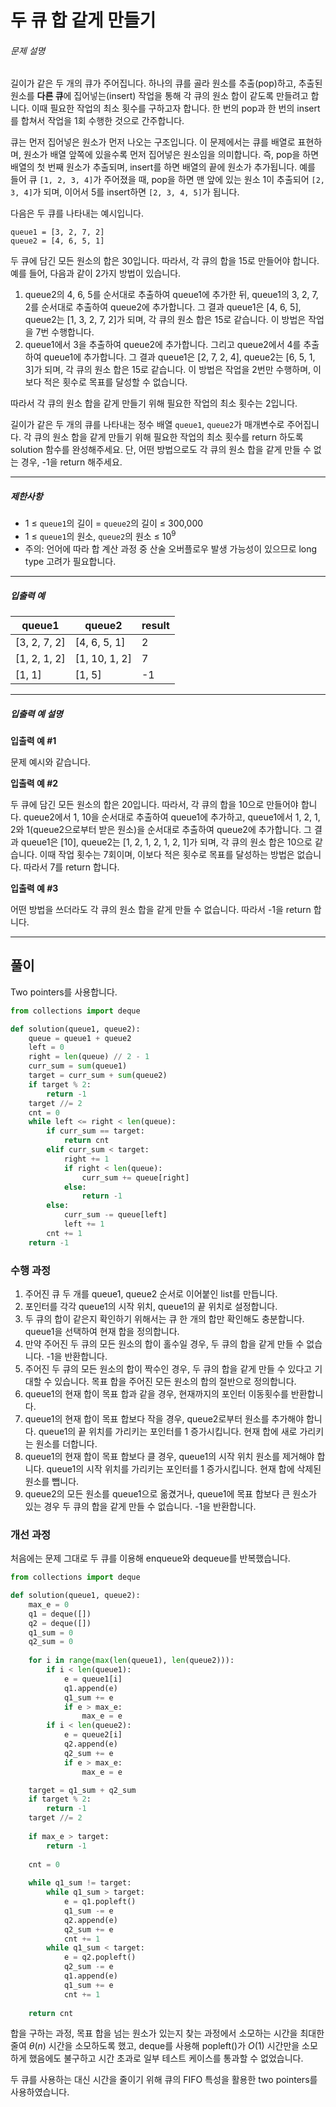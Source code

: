 # 두 큐 합 같게 만들기

<div class="guide-section-description">
      <h6 class="guide-section-title">문제 설명</h6>
      <div class="markdown solarized-dark"><p>길이가 같은 두 개의 큐가 주어집니다. 하나의 큐를 골라 원소를 추출(pop)하고, 추출된 원소를 <strong>다른 큐</strong>에 집어넣는(insert) 작업을 통해 각 큐의 원소 합이 같도록 만들려고 합니다. 이때 필요한 작업의 최소 횟수를 구하고자 합니다. 한 번의 pop과 한 번의 insert를 합쳐서 작업을 1회 수행한 것으로 간주합니다.</p>

<p>큐는 먼저 집어넣은 원소가 먼저 나오는 구조입니다. 이 문제에서는 큐를 배열로 표현하며, 원소가 배열 앞쪽에 있을수록 먼저 집어넣은 원소임을 의미합니다. 즉, pop을 하면 배열의 첫 번째 원소가 추출되며, insert를 하면 배열의 끝에 원소가 추가됩니다. 예를 들어 큐 <code>[1, 2, 3, 4]</code>가 주어졌을 때, pop을 하면 맨 앞에 있는 원소 1이 추출되어 <code>[2, 3, 4]</code>가 되며, 이어서 5를 insert하면 <code>[2, 3, 4, 5]</code>가 됩니다.</p>

<p>다음은 두 큐를 나타내는 예시입니다.</p>
<div class="highlight"><pre class="codehilite"><code>queue1 = [3, 2, 7, 2]
queue2 = [4, 6, 5, 1]
</code></pre></div>
<p>두 큐에 담긴 모든 원소의 합은 30입니다. 따라서, 각 큐의 합을 15로 만들어야 합니다. 예를 들어, 다음과 같이 2가지 방법이 있습니다.</p>

<ol>
<li>queue2의 4, 6, 5를 순서대로 추출하여 queue1에 추가한 뒤, queue1의 3, 2, 7, 2를 순서대로 추출하여 queue2에 추가합니다. 그 결과 queue1은 [4, 6, 5], queue2는 [1, 3, 2, 7, 2]가 되며, 각 큐의 원소 합은 15로 같습니다. 이 방법은 작업을 7번 수행합니다.</li>
<li>queue1에서 3을 추출하여 queue2에 추가합니다. 그리고 queue2에서 4를 추출하여 queue1에 추가합니다. 그 결과 queue1은 [2, 7, 2, 4], queue2는 [6, 5, 1, 3]가 되며, 각 큐의 원소 합은 15로 같습니다. 이 방법은 작업을 2번만 수행하며, 이보다 적은 횟수로 목표를 달성할 수 없습니다.</li>
</ol>

<p>따라서 각 큐의 원소 합을 같게 만들기 위해 필요한 작업의 최소 횟수는 2입니다.</p>

<p>길이가 같은 두 개의 큐를 나타내는 정수 배열 <code>queue1</code>, <code>queue2</code>가 매개변수로 주어집니다. 각 큐의 원소 합을 같게 만들기 위해 필요한 작업의 최소 횟수를 return 하도록 solution 함수를 완성해주세요. 단, 어떤 방법으로도 각 큐의 원소 합을 같게 만들 수 없는 경우, -1을 return 해주세요.</p>

<hr>

<h5>제한사항</h5>

<ul>
<li>1 ≤ <code>queue1</code>의 길이 = <code>queue2</code>의 길이 ≤ 300,000</li>
<li>1 ≤ <code>queue1</code>의 원소, <code>queue2</code>의 원소 ≤ 10<sup>9</sup></li>
<li>주의: 언어에 따라 합 계산 과정 중 산술 오버플로우 발생 가능성이 있으므로 long type 고려가 필요합니다.</li>
</ul>

<hr>

<h5>입출력 예</h5>
<table class="table">
        <thead><tr>
<th>queue1</th>
<th>queue2</th>
<th>result</th>
</tr>
</thead>
        <tbody><tr>
<td>[3, 2, 7, 2]</td>
<td>[4, 6, 5, 1]</td>
<td>2</td>
</tr>
<tr>
<td>[1, 2, 1, 2]</td>
<td>[1, 10, 1, 2]</td>
<td>7</td>
</tr>
<tr>
<td>[1, 1]</td>
<td>[1, 5]</td>
<td>-1</td>
</tr>
</tbody>
      </table>
<hr>

<h5>입출력 예 설명</h5>

<p><strong>입출력 예 #1</strong></p>

<p>문제 예시와 같습니다.</p>

<p><strong>입출력 예 #2</strong></p>

<p>두 큐에 담긴 모든 원소의 합은 20입니다. 따라서, 각 큐의 합을 10으로 만들어야 합니다. queue2에서 1, 10을 순서대로 추출하여 queue1에 추가하고, queue1에서 1, 2, 1, 2와 1(queue2으로부터 받은 원소)을 순서대로 추출하여 queue2에 추가합니다. 그 결과 queue1은 [10], queue2는 [1, 2, 1, 2, 1, 2, 1]가 되며, 각 큐의 원소 합은 10으로 같습니다. 이때 작업 횟수는 7회이며, 이보다 적은 횟수로 목표를 달성하는 방법은 없습니다. 따라서 7를 return 합니다.</p>

<p><strong>입출력 예 #3</strong></p>

<p>어떤 방법을 쓰더라도 각 큐의 원소 합을 같게 만들 수 없습니다. 따라서 -1을 return 합니다.</p>
</div>
    </div>

---

## 풀이

Two pointers를 사용합니다.

```Python
from collections import deque

def solution(queue1, queue2):
    queue = queue1 + queue2
    left = 0
    right = len(queue) // 2 - 1
    curr_sum = sum(queue1)
    target = curr_sum + sum(queue2)
    if target % 2:
        return -1
    target //= 2
    cnt = 0
    while left <= right < len(queue):
        if curr_sum == target:
            return cnt
        elif curr_sum < target:
            right += 1
            if right < len(queue):
                curr_sum += queue[right]
            else:
                return -1
        else:
            curr_sum -= queue[left]
            left += 1
        cnt += 1
    return -1
```

### 수행 과정

1. 주어진 큐 두 개를 queue1, queue2 순서로 이어붙인 list를 만듭니다.
2. 포인터를 각각 queue1의 시작 위치, queue1의 끝 위치로 설정합니다.
3. 두 큐의 합이 같은지 확인하기 위해서는 큐 한 개의 합만 확인해도 충분합니다. queue1을 선택하여 현재 합을 정의합니다.
4. 만약 주어진 두 큐의 모든 원소의 합이 홀수일 경우, 두 큐의 합을 같게 만들 수 없습니다. -1을 반환합니다.
5. 주어진 두 큐의 모든 원소의 합이 짝수인 경우, 두 큐의 합을 같게 만들 수 있다고 기대할 수 있습니다. 목표 합을 주어진 모든 원소의 합의 절반으로 정의합니다.
6. queue1의 현재 합이 목표 합과 같을 경우, 현재까지의 포인터 이동횟수를 반환합니다.
7. queue1의 현재 합이 목표 합보다 작을 경우, queue2로부터 원소를 추가해야 합니다. queue1의 끝 위치를 가리키는 포인터를 1 증가시킵니다. 현재 합에 새로 가리키는 원소를 더합니다.
8. queue1의 현재 합이 목표 합보다 클 경우, queue1의 시작 위치 원소를 제거해야 합니다. queue1의 시작 위치를 가리키는 포인터를 1 증가시킵니다. 현재 합에 삭제된 원소를 뺍니다.
9. queue2의 모든 원소를 queue1으로 옮겼거나, queue1에 목표 합보다 큰 원소가 있는 경우 두 큐의 합을 같게 만들 수 없습니다. -1을 반환합니다.


### 개선 과정

처음에는 문제 그대로 두 큐를 이용해 enqueue와 dequeue를 반복했습니다.

```Python
from collections import deque

def solution(queue1, queue2):
    max_e = 0
    q1 = deque([])
    q2 = deque([])
    q1_sum = 0
    q2_sum = 0
    
    for i in range(max(len(queue1), len(queue2))):
        if i < len(queue1):
            e = queue1[i]
            q1.append(e)
            q1_sum += e
            if e > max_e:
                max_e = e
        if i < len(queue2):
            e = queue2[i]
            q2.append(e)
            q2_sum += e
            if e > max_e:
                max_e = e

    target = q1_sum + q2_sum
    if target % 2:
        return -1
    target //= 2
    
    if max_e > target:
        return -1
    
    cnt = 0
    
    while q1_sum != target:
        while q1_sum > target:
            e = q1.popleft()
            q1_sum -= e
            q2.append(e)
            q2_sum += e
            cnt += 1
        while q1_sum < target:
            e = q2.popleft()
            q2_sum -= e
            q1.append(e)
            q1_sum += e
            cnt += 1
    
    return cnt
```

합을 구하는 과정, 목표 합을 넘는 원소가 있는지 찾는 과정에서 소모하는 시간을 최대한 줄여 $\theta (n)$ 시간을 소모하도록 했고, deque를 사용해 popleft()가 $O(1)$ 시간만을 소모하게 했음에도 불구하고 시간 초과로 일부 테스트 케이스를 통과할 수 없었습니다.

두 큐를 사용하는 대신 시간을 줄이기 위해 큐의 FIFO 특성을 활용한 two pointers를 사용하였습니다.
